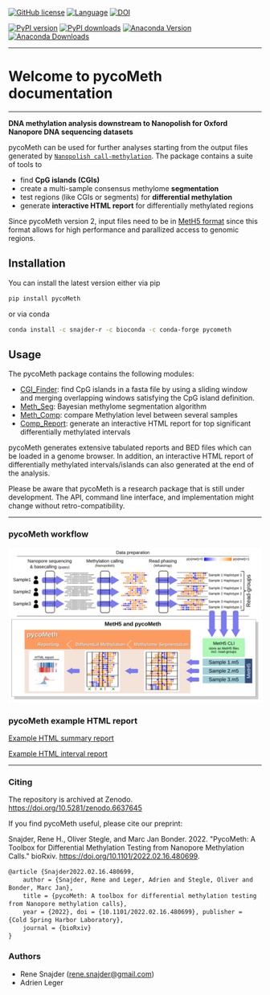 [![GitHub license](https://img.shields.io/github/license/a-slide/pycoMeth.svg)](https://github.com/a-slide/pycoMeth/blob/master/LICENSE)
[![Language](https://img.shields.io/badge/Language-Python3.7+-yellow.svg)](https://www.python.org/)
[![DOI](https://zenodo.org/badge/DOI/10.5281/zenodo.6637645.svg)](https://doi.org/10.5281/zenodo.6637645)

[![PyPI version](https://badge.fury.io/py/pycoMeth.svg)](https://badge.fury.io/py/pycoMeth)
[![PyPI downloads](https://pepy.tech/badge/pycoMeth)](https://pepy.tech/project/pycoMeth)
[![Anaconda Version](https://anaconda.org/snajder-r/pycometh/badges/version.svg)](https://anaconda.org/snajder-r/pycometh)
[![Anaconda Downloads](https://anaconda.org/snajder-r/pycometh/badges/downloads.svg)](https://anaconda.org/snajder-r/pycometh)

---

# Welcome to pycoMeth documentation

---

**DNA methylation analysis downstream to Nanopolish for Oxford Nanopore DNA sequencing datasets**

pycoMeth can be used for further analyses starting from the output files generated by [`Nanopolish call-methylation`](https://github.com/jts/nanopolish). 
The package contains a suite of tools to 

 * find **CpG islands (CGIs)**
 * create a multi-sample consensus methylome **segmentation**
 * test regions (like CGIs or segments) for **differential methylation** 
 * generate **interactive HTML report** for differentially methylated regions

Since pycoMeth version 2, input files need to be in [MetH5 format](https://github.com/snajder-r/meth5format) since this format allows for high performance and parallized access to genomic regions.


## Installation

You can install the latest version either via pip

```bash
pip install pycoMeth
```

or via conda

```bash
conda install -c snajder-r -c bioconda -c conda-forge pycometh
```

## Usage

The pycoMeth package contains the following modules:

* [CGI_Finder](CGI_Finder.md): find CpG islands in a fasta file by using a sliding window and merging overlapping windows satisfying the CpG island definition.
* [Meth_Seg](Meth_Seg.md): Bayesian methylome segmentation algorithm
* [Meth_Comp](Meth_Comp.md): compare Methylation level between several samples 
* [Comp_Report](Comp_Report.md): generate an interactive HTML report for top significant differentially methylated intervals

pycoMeth generates extensive tabulated reports and BED files which can be loaded in a genome browser. In addition, an interactive HTML report of differentially
methylated intervals/islands can also generated at the end of the analysis.

Please be aware that pycoMeth is a research package that is still under development.
The API, command line interface, and implementation might change without retro-compatibility.

---

### pycoMeth workflow

![Workflow](images/overview.svg)


### pycoMeth example HTML report


[Example HTML summary report](examples/pycometh_report.html)

[Example HTML interval report](examples/interval_reports/interval_0020_chr19-44756986-44758607.html)

---

### Citing

The repository is archived at Zenodo. https://doi.org/10.5281/zenodo.6637645

If you find pycoMeth useful, please cite our preprint:

Snajder, Rene H., Oliver Stegle, and Marc Jan Bonder. 2022. "PycoMeth: A Toolbox for Differential Methylation Testing from Nanopore Methylation Calls." bioRxiv. https://doi.org/10.1101/2022.02.16.480699.


    @article {Snajder2022.02.16.480699,
        author = {Snajder, Rene and Leger, Adrien and Stegle, Oliver and Bonder, Marc Jan},
	    title = {pycoMeth: A toolbox for differential methylation testing from Nanopore methylation calls},
	    year = {2022}, doi = {10.1101/2022.02.16.480699}, publisher = {Cold Spring Harbor Laboratory},
        journal = {bioRxiv}
    }


### Authors

* Rene Snajder (rene.snajder@gmail.com)
* Adrien Leger
